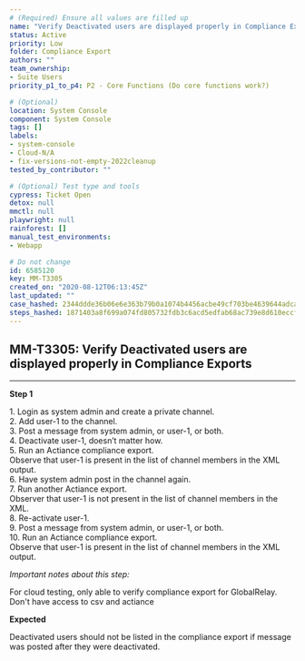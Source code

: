 ```yaml
---
# (Required) Ensure all values are filled up
name: "Verify Deactivated users are displayed properly in Compliance Exports"
status: Active
priority: Low
folder: Compliance Export
authors: ""
team_ownership:
- Suite Users
priority_p1_to_p4: P2 - Core Functions (Do core functions work?)

# (Optional)
location: System Console
component: System Console
tags: []
labels:
- system-console
- Cloud-N/A
- fix-versions-not-empty-2022cleanup
tested_by_contributor: ""

# (Optional) Test type and tools
cypress: Ticket Open
detox: null
mmctl: null
playwright: null
rainforest: []
manual_test_environments:
- Webapp

# Do not change
id: 6585120
key: MM-T3305
created_on: "2020-08-12T06:13:45Z"
last_updated: ""
case_hashed: 2344ddde36b06e6e363b79b0a1074b4456acbe49cf703be4639644adcace4fc8aa1577802ef9ebdddf969a09164eeba7
steps_hashed: 1871403a8f699a074fd805732fdb3c6acd5edfab68ac739e8d610eccf2cfb0d679d0258a2bed18c0eb11a0a1b1a628cd
---
```


<!-- (Auto-generated) Based on frontmatter's "key" and "name" -->

## MM-T3305: Verify Deactivated users are displayed properly in Compliance Exports

---

**Step 1**

1\. Login as system admin and create a private channel.\
2\. Add user-1 to the channel.\
3\. Post a message from system admin, or user-1, or both.\
4\. Deactivate user-1, doesn’t matter how.\
5\. Run an Actiance compliance export.\
Observe that user-1 is present in the list of channel members in the XML output.\
6\. Have system admin post in the channel again.\
7\. Run another Actiance export.\
Observer that user-1 is not present in the list of channel members in the XML.\
8\. Re-activate user-1.\
9\. Post a message from system admin, or user-1, or both.\
10\. Run an Actiance compliance export.\
Observe that user-1 is present in the list of channel members in the XML output.

_Important notes about this step:_

For cloud testing, only able to verify compliance export for GlobalRelay. Don't have access to csv and actiance

**Expected**

Deactivated users should not be listed in the compliance export if message was posted after they were deactivated.

